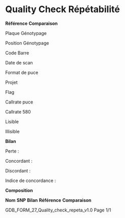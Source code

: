 # **Quality Check Répétabilité**

**Référence** **Comparaison**

Plaque Génotypage

Position Génotypage

Code Barre

Date de scan

Format de puce

Projet

Flag

Callrate puce

Callrate 580

Lisible

Illisible

**Bilan**

Perte :

Concordant :

Discordant :

Indice de concordance :

**Composition**

**Nom** **SNP** **Bilan** **Référence** **Comparaison**

GDB_FORM_27_Quality_check_repeta_v1.0 Page 1/1

